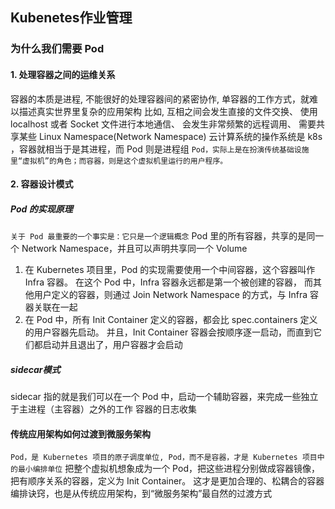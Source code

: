 ## Kubenetes作业管理
### 为什么我们需要 Pod
#### 1. 处理容器之间的运维关系
容器的本质是进程, 不能很好的处理容器间的紧密协作, 单容器的工作方式，就难以描述真实世界里复杂的应用架构
比如, 互相之间会发生直接的文件交换、
使用 localhost 或者 Socket 文件进行本地通信、
会发生非常频繁的远程调用、
需要共享某些 Linux Namespace(Network Namespace)
云计算系统的操作系统是 k8s ，容器就相当于是其进程，而 Pod 则是进程组
`Pod，实际上是在扮演传统基础设施里“虚拟机”的角色；而容器，则是这个虚拟机里运行的用户程序。`
#### 2. 容器设计模式
##### Pod 的实现原理
`关于 Pod 最重要的一个事实是：它只是一个逻辑概念`
Pod 里的所有容器，共享的是同一个 Network Namespace，并且可以声明共享同一个 Volume
1. 在 Kubernetes 项目里，Pod 的实现需要使用一个中间容器，这个容器叫作 Infra 容器。
在这个 Pod 中，Infra 容器永远都是第一个被创建的容器，
而其他用户定义的容器，则通过 Join Network Namespace 的方式，与 Infra 容器关联在一起
2. 在 Pod 中，所有 Init Container 定义的容器，都会比 spec.containers 定义的用户容器先启动。
并且，Init Container 容器会按顺序逐一启动，而直到它们都启动并且退出了，用户容器才会启动
##### sidecar模式
sidecar 指的就是我们可以在一个 Pod 中，启动一个辅助容器，来完成一些独立于主进程（主容器）之外的工作
容器的日志收集
#### 传统应用架构如何过渡到微服务架构
`Pod，是 Kubernetes 项目的原子调度单位, Pod，而不是容器，才是 Kubernetes 项目中的最小编排单位`
把整个虚拟机想象成为一个 Pod，把这些进程分别做成容器镜像，把有顺序关系的容器，定义为 Init Container。
这才是更加合理的、松耦合的容器编排诀窍，也是从传统应用架构，到“微服务架构”最自然的过渡方式